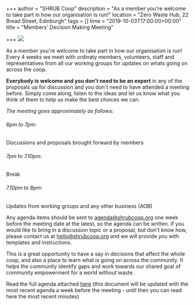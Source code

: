 +++
author = "SHRUB Coop"
description = "As a member you're welcome to take part in how our organisation is run!"
location = "Zero Waste Hub, 22 Bread Street, Edinburgh"
tags = []
time = "2019-10-03T17:00:00+00:00"
title = "Members' Decision Making Meeting"

+++
![](https://res.cloudinary.com/shrub-co-op/image/upload/v1568673952/shrubcoop.org/media/70070242_3594057597286501_6294386924337496064_o_cwgzao.jpg)

As a member you're welcome to take part in how our organisation is run! Every 4 weeks we meet with ordinaty members, volunteers, staff and representatives from all our working groups for updates on whats going on across the coop.

**Everybody is welcome and you don't need to be an expert** in any of the proposals up for discussion and you don't need to have attended a meeting before. Simply come along, listen to the ideas and let us know what you think of them to help us make the best choices we can.

_The meeting goes approximately as follows:_

###### _6pm to 7pm:_

Discussions and proposals brought forward by members

###### _7pm to 7.10pm:_

Break

###### _7.10pm to 8pm:_

Updates from working groups and any other business (AOB)

Any agenda items should be sent to [agenda@shrubcoop.org]() one week before the meeting date at the latest, so the agenda can be written. If you would like to bring in a discussion topic or a proposal, but don't know how, please contact us at [hello@shrubcoop.org](hello@shrubcoop.org) and we will provide you with templates and instructions.

This is a great opportunity to have a say in decisions that affect the whole coop, and also a place to learn what is going on across the community. It helps the community identify gaps and work towards our shared goal of community empowerment for a world without waste.

Read the full agenda attached [here](https://docs.google.com/document/d/1zrp56V499D4oe-fUG8jnkEaHt-0Kzt5wRdLCNwMRD5Q/edit?usp=sharing) (this document will be updated with the most recent agenda a week before the meeting - until then you can read here the most recent minutes)
